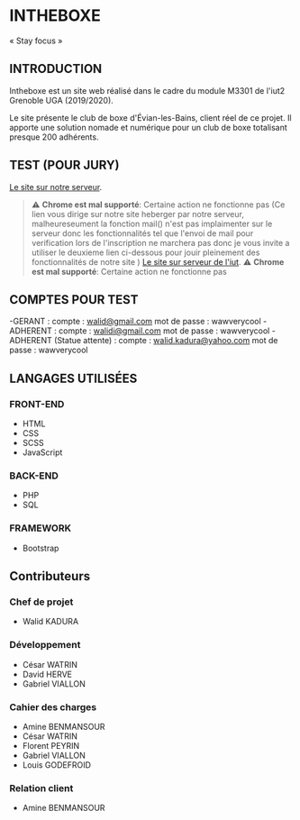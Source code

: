 # INTHEBOXE

« Stay focus »

## INTRODUCTION

Intheboxe est un site web réalisé dans le cadre du module M3301 de
l'iut2 Grenoble UGA (2019/2020).

Le site présente le club de boxe d'Évian-les-Bains, client réel de ce projet.
Il apporte une solution nomade et numérique pour un club de boxe
totalisant presque 200 adhérents.

## TEST (POUR JURY)

[Le site sur notre serveur](http://boxingclubevian.ddns.net/InTheBoxe-master/controle/accueil.ctrl.php).
> :warning: **Chrome est mal supporté**: Certaine action ne fonctionne pas
(Ce lien vous dirige sur notre site heberger par notre serveur, malheureseument la fonction mail() n'est pas implaimenter sur le serveur donc les fonctionnalités tel que l'envoi de mail pour verification lors de l'inscription ne marchera pas donc je vous invite a utiliser le deuxieme lien ci-dessous pour jouir pleinement des fonctionnalités de notre site )
[Le site sur serveur de l'iut](http://www-etu-info.iut2.upmf-grenoble.fr/~kadurae/InTheBoxe).
> :warning: **Chrome est mal supporté**: Certaine action ne fonctionne pas
## COMPTES POUR TEST

-GERANT : compte : walid@gmail.com
          mot de passe : wawverycool
-ADHERENT : compte : walidi@gmail.com
          mot de passe : wawverycool
-ADHERENT (Statue attente) : compte : walid.kadura@yahoo.com
                              mot de passe : wawverycool
## LANGAGES UTILISÉES

### FRONT-END

- HTML
- CSS
- SCSS
- JavaScript

### BACK-END
- PHP
- SQL

### FRAMEWORK
- Bootstrap


## Contributeurs

### Chef de projet
- Walid KADURA

### Développement
- César WATRIN
- David HERVE
- Gabriel VIALLON
### Cahier des charges
- Amine BENMANSOUR
- César WATRIN
- Florent PEYRIN
- Gabriel VIALLON
- Louis GODEFROID
### Relation client
- Amine BENMANSOUR
